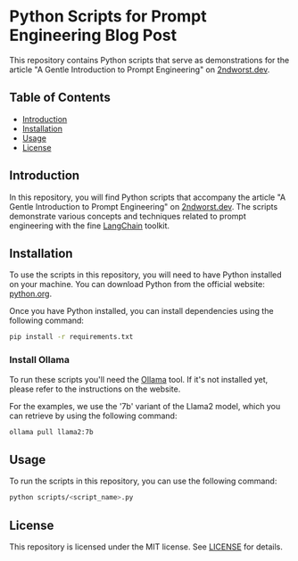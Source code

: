 # Python Scripts for Prompt Engineering Blog Post

This repository contains Python scripts that serve as demonstrations for the article "A Gentle Introduction to Prompt Engineering" on [2ndworst.dev](https://www.2ndworst.dev).

## Table of Contents

- [Introduction](#introduction)
- [Installation](#installation)
- [Usage](#usage)
- [License](#license)

## Introduction

In this repository, you will find Python scripts that accompany the article "A Gentle Introduction to Prompt Engineering" on [2ndworst.dev](https://www.2ndworst.dev). The scripts demonstrate various concepts and techniques related to prompt engineering with the fine [LangChain](https://www.langchain.com/) toolkit.

## Installation

To use the scripts in this repository, you will need to have Python installed on your machine. You can download Python from the official website: [python.org](https://www.python.org).

Once you have Python installed, you can install dependencies using the following command:

```bash
pip install -r requirements.txt
```

### Install Ollama

To run these scripts you'll need the [Ollama](https://ollama.ai/) tool. If it's not installed yet, please refer to the instructions on the website.

For the examples, we use the '7b' variant of the Llama2 model, which you can retrieve by using the following command:

```bash
ollama pull llama2:7b
```

## Usage

To run the scripts in this repository, you can use the following command:

```bash
python scripts/<script_name>.py
```

## License

This repository is licensed under the MIT license. See [LICENSE](LICENSE) for details.


